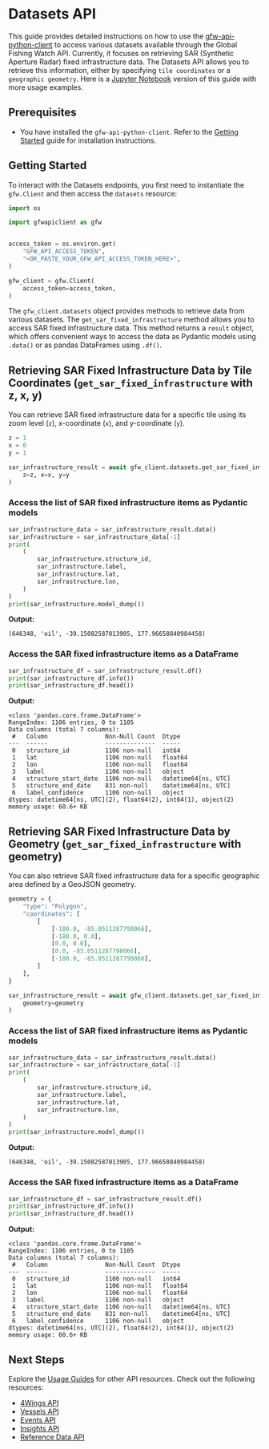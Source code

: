 # Datasets API

This guide provides detailed instructions on how to use the [gfw-api-python-client](https://github.com/GlobalFishingWatch/gfw-api-python-client) to access various datasets available through the Global Fishing Watch API. Currently, it focuses on retrieving SAR (Synthetic Aperture Radar) fixed infrastructure data. The Datasets API allows you to retrieve this information, either by specifying `tile coordinates` or a `geographic geometry`. Here is a [Jupyter Notebook](https://github.com/GlobalFishingWatch/gfw-api-python-client/blob/develop/notebooks/usage-guides/datasets-api.ipynb) version of this guide with more usage examples.

## Prerequisites

- You have installed the `gfw-api-python-client`. Refer to the [Getting Started](../getting-started) guide for installation instructions.

## Getting Started

To interact with the Datasets endpoints, you first need to instantiate the `gfw.Client` and then access the `datasets` resource:

```python
import os

import gfwapiclient as gfw


access_token = os.environ.get(
    "GFW_API_ACCESS_TOKEN",
    "<OR_PASTE_YOUR_GFW_API_ACCESS_TOKEN_HERE>",
)

gfw_client = gfw.Client(
    access_token=access_token,
)
```

The `gfw_client.datasets` object provides methods to retrieve data from various datasets. The `get_sar_fixed_infrastructure` method allows you to access SAR fixed infrastructure data. This method returns a `result` object, which offers convenient ways to access the data as Pydantic models using `.data()` or as pandas DataFrames using `.df()`.

## Retrieving SAR Fixed Infrastructure Data by Tile Coordinates (`get_sar_fixed_infrastructure` with z, x, y)

You can retrieve SAR fixed infrastructure data for a specific tile using its zoom level (`z`), x-coordinate (`x`), and y-coordinate (`y`).

```python
z = 1
x = 0
y = 1

sar_infrastructure_result = await gfw_client.datasets.get_sar_fixed_infrastructure(
    z=z, x=x, y=y
)
```

### Access the list of SAR fixed infrastructure items as Pydantic models

```python
sar_infrastructure_data = sar_infrastructure_result.data()
sar_infrastructure = sar_infrastructure_data[-1]
print(
    (
        sar_infrastructure.structure_id,
        sar_infrastructure.label,
        sar_infrastructure.lat,
        sar_infrastructure.lon,
    )
)
print(sar_infrastructure.model_dump())
```

**Output:**

```
(646348, 'oil', -39.15082587013905, 177.96658840984458)
```

### Access the SAR fixed infrastructure items as a DataFrame

```python
sar_infrastructure_df = sar_infrastructure_result.df()
print(sar_infrastructure_df.info())
print(sar_infrastructure_df.head())
```

**Output:**

```
<class 'pandas.core.frame.DataFrame'>
RangeIndex: 1106 entries, 0 to 1105
Data columns (total 7 columns):
 #   Column                Non-Null Count  Dtype
---  ------                --------------  -----
 0   structure_id          1106 non-null   int64
 1   lat                   1106 non-null   float64
 2   lon                   1106 non-null   float64
 3   label                 1106 non-null   object
 4   structure_start_date  1106 non-null   datetime64[ns, UTC]
 5   structure_end_date    831 non-null    datetime64[ns, UTC]
 6   label_confidence      1106 non-null   object
dtypes: datetime64[ns, UTC](2), float64(2), int64(1), object(2)
memory usage: 60.6+ KB
```

## Retrieving SAR Fixed Infrastructure Data by Geometry (`get_sar_fixed_infrastructure` with geometry)

You can also retrieve SAR fixed infrastructure data for a specific geographic area defined by a GeoJSON geometry.

```python
geometry = {
    "type": "Polygon",
    "coordinates": [
        [
            [-180.0, -85.0511287798066],
            [-180.0, 0.0],
            [0.0, 0.0],
            [0.0, -85.0511287798066],
            [-180.0, -85.0511287798066],
        ]
    ],
}

sar_infrastructure_result = await gfw_client.datasets.get_sar_fixed_infrastructure(
    geometry=geometry
)
```

### Access the list of SAR fixed infrastructure items as Pydantic models

```python
sar_infrastructure_data = sar_infrastructure_result.data()
sar_infrastructure = sar_infrastructure_data[-1]
print(
    (
        sar_infrastructure.structure_id,
        sar_infrastructure.label,
        sar_infrastructure.lat,
        sar_infrastructure.lon,
    )
)
print(sar_infrastructure.model_dump())
```

**Output:**

```
(646348, 'oil', -39.15082587013905, 177.96658840984458)
```

### Access the SAR fixed infrastructure items as a DataFrame

```python
sar_infrastructure_df = sar_infrastructure_result.df()
print(sar_infrastructure_df.info())
print(sar_infrastructure_df.head())
```

**Output:**

```
<class 'pandas.core.frame.DataFrame'>
RangeIndex: 1106 entries, 0 to 1105
Data columns (total 7 columns):
 #   Column                Non-Null Count  Dtype
---  ------                --------------  -----
 0   structure_id          1106 non-null   int64
 1   lat                   1106 non-null   float64
 2   lon                   1106 non-null   float64
 3   label                 1106 non-null   object
 4   structure_start_date  1106 non-null   datetime64[ns, UTC]
 5   structure_end_date    831 non-null    datetime64[ns, UTC]
 6   label_confidence      1106 non-null   object
dtypes: datetime64[ns, UTC](2), float64(2), int64(1), object(2)
memory usage: 60.6+ KB
```

## Next Steps

Explore the [Usage Guides](index) for other API resources. Check out the following resources:

  - [4Wings API](4wings-api)
  - [Vessels API](vessels-api)
  - [Events API](events-api)
  - [Insights API](insights-api)
  - [Reference Data API](references-data-api)
